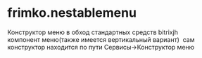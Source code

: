 # frimko.nestablemenu
Конструктор меню в обход стандартных средств bitrixjh
<br>
компонент меню(также имеется вертикальный вариант)
<img  border="0" alt="" id="header_logo" src="http://dl1.joxi.net/drive/0010/2021/714725/151020/f5947825c1.jpg">
сам конструктор находится по пути Сервисы->Конструктор меню
<img  border="0" alt="" id="header_logo" src="http://ipic.su/img/img7/fs/sort.1445355688.gif">


